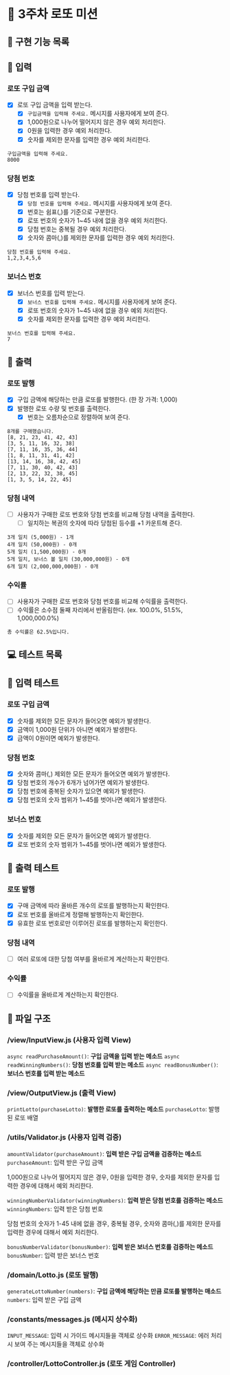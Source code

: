 # 🚖 3주차 로또 미션

## 🚀 구현 기능 목록

## 💬 입력

### 로또 구입 금액

- [x] 로또 구입 금액을 입력 받는다.
  - [x] `구입금액을 입력해 주세요.` 메시지를 사용자에게 보여 준다.
  - [x] 1,000원으로 나누어 떨어지지 않은 경우 예외 처리한다.
  - [x] 0원을 입력한 경우 예외 처리한다.
  - [x] 숫자를 제외한 문자를 입력한 경우 예외 처리한다.

```
구입금액을 입력해 주세요.
8000
```

### 당첨 번호

- [x] 당첨 번호를 입력 받는다.
  - [x] `당첨 번호를 입력해 주세요.` 메시지를 사용자에게 보여 준다.
  - [x] 번호는 쉼표(,)를 기준으로 구분한다.
  - [x] 로또 번호의 숫자가 1~45 내에 없을 경우 예외 처리한다.
  - [x] 당첨 번호는 중복될 경우 예외 처리한다.
  - [x] 숫자와 콤마(,)를 제외한 문자를 입력한 경우 예외 처리한다.

```
당첨 번호를 입력해 주세요.
1,2,3,4,5,6
```

### 보너스 번호

- [x] 보너스 번호를 입력 받는다.
  - [x] `보너스 번호를 입력해 주세요.` 메시지를 사용자에게 보여 준다.
  - [x] 로또 번호의 숫자가 1~45 내에 없을 경우 예외 처리한다.
  - [x] 숫자를 제외한 문자를 입력한 경우 예외 처리한다.

```
보너스 번호를 입력해 주세요.
7
```

## 🎱 출력

### 로또 발행

- [x] 구입 금액에 해당하는 만큼 로또를 발행한다. (한 장 가격: 1,000)
- [x] 발행한 로또 수량 및 번호를 출력한다.
  - [x] 번호는 오름차순으로 정렬하여 보여 준다.

```
8개를 구매했습니다.
[8, 21, 23, 41, 42, 43]
[3, 5, 11, 16, 32, 38]
[7, 11, 16, 35, 36, 44]
[1, 8, 11, 31, 41, 42]
[13, 14, 16, 38, 42, 45]
[7, 11, 30, 40, 42, 43]
[2, 13, 22, 32, 38, 45]
[1, 3, 5, 14, 22, 45]
```

### 당첨 내역

- [ ] 사용자가 구매한 로또 번호와 당첨 번호를 비교해 당첨 내역을 출력한다.
  - [ ] 일치하는 복권의 숫자에 따라 당첨된 등수를 +1 카운트해 준다.

```
3개 일치 (5,000원) - 1개
4개 일치 (50,000원) - 0개
5개 일치 (1,500,000원) - 0개
5개 일치, 보너스 볼 일치 (30,000,000원) - 0개
6개 일치 (2,000,000,000원) - 0개
```

### 수익률

- [ ] 사용자가 구매한 로또 번호와 당첨 번호를 비교해 수익률을 출력한다.
- [ ] 수익률은 소수점 둘째 자리에서 반올림한다. (ex. 100.0%, 51.5%, 1,000,000.0%)

```
총 수익률은 62.5%입니다.
```

## 💻 테스트 목록

## 💬 입력 테스트

### 로또 구입 금액

- [x] 숫자를 제외한 모든 문자가 들어오면 예외가 발생한다.
- [x] 금액이 1,000원 단위가 아니면 예외가 발생한다.
- [x] 금액이 0원이면 예외가 발생한다.

### 당첨 번호

- [x] 숫자와 콤마(,) 제외한 모든 문자가 들어오면 예외가 발생한다.
- [x] 당첨 번호의 개수가 6개가 넘어가면 예외가 발생한다.
- [x] 당첨 번호에 중복된 숫자가 있으면 예외가 발생한다.
- [x] 당첨 번호의 숫자 범위가 1~45를 벗어나면 예외가 발생한다.

### 보너스 번호

- [x] 숫자를 제외한 모든 문자가 들어오면 예외가 발생한다.
- [x] 로또 번호의 숫자 범위가 1~45를 벗어나면 예외가 발생한다.

## 🎱 출력 테스트

### 로또 발행

- [x] 구매 금액에 따라 올바른 개수의 로또를 발행하는지 확인한다.
- [x] 로또 번호를 올바르게 정렬해 발행하는지 확인한다.
- [x] 유효한 로또 번호로만 이루어진 로또를 발행하는지 확인한다.

### 당첨 내역

- [ ] 여러 로또에 대한 당첨 여부를 올바르게 계산하는지 확인한다.

### 수익률

- [ ] 수익률을 올바르게 계산하는지 확인한다.

## 📂 파일 구조

### /view/InputView.js (사용자 입력 View)

`async readPurchaseAmount()`: **구입 금액을 입력 받는 메소드**
`async readWinningNumbers()`: **당첨 번호를 입력 받는 메소드**
`async readBonusNumber()`: **보너스 번호를 입력 받는 메소드**

### /view/OutputView.js (출력 View)

`printLotto(purchaseLotto)`: **발행한 로또를 출력하는 메소드**
`purchaseLotto`: 발행된 로또 배열

### /utils/Validator.js (사용자 입력 검증)

`amountValidator(purchaseAmount)`: **입력 받은 구입 금액을 검증하는 메소드**  
`purchaseAmount`: 입력 받은 구입 금액

1,000원으로 나누어 떨어지지 않은 경우, 0원을 입력한 경우, 숫자를 제외한 문자를 입력한 경우에 대해서 예외 처리한다.

`winningNumberValidator(winningNumbers)`: **입력 받은 당첨 번호를 검증하는 메소드**  
`winningNumbers`: 입력 받은 당첨 번호

당첨 번호의 숫자가 1-45 내에 없을 경우, 중복될 경우, 숫자와 콤마(,)를 제외한 문자를 입력한 경우에 대해서 예외 처리한다.

`bonusNumberValidator(bonusNumber)`: **입력 받은 보너스 번호를 검증하는 메소드**  
`bonusNumber`: 입력 받은 보너스 번호

### /domain/Lotto.js (로또 발행)

`generateLottoNumber(numbers)`: **구입 금액에 해당하는 만큼 로또를 발행하는 매소드**
`numbers`: 입력 받은 구입 금액

### /constants/messages.js (메시지 상수화)

`INPUT_MESSAGE`: 입력 시 가이드 메시지들을 객체로 상수화
`ERROR_MESSAGE`: 에러 처리 시 보여 주는 메시지들을 객체로 상수화

### /controller/LottoController.js (로또 게임 Controller)
